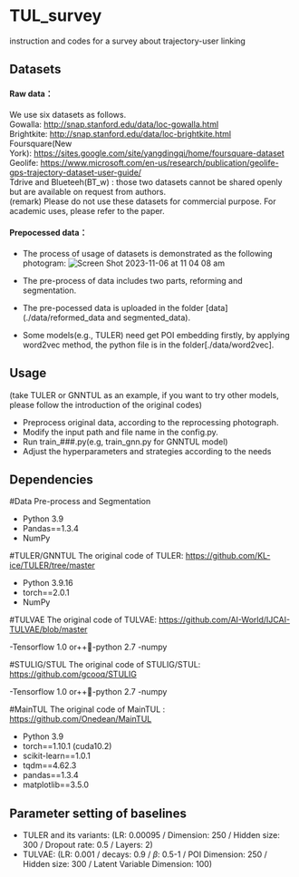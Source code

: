 # TUL_survey
instruction and codes for a survey about trajectory-user linking 

## Datasets

#### Raw data：

We use six datasets as follows.<br/>
Gowalla: http://snap.stanford.edu/data/loc-gowalla.html<br/>
Brightkite: http://snap.stanford.edu/data/loc-brightkite.html<br/>
Foursquare(New York): https://sites.google.com/site/yangdingqi/home/foursquare-dataset<br/>
Geolife: https://www.microsoft.com/en-us/research/publication/geolife-gps-trajectory-dataset-user-guide/<br/>
Tdrive and Blueteeh(BT_w) : those two datasets cannot be shared openly but are available on request from authors.<br/>
(remark) Please do not use these datasets for commercial purpose. For academic uses, please refer to the paper.

#### Prepocessed data：

- The process of usage of datasets is demonstrated as the following photogram:
![Screen Shot 2023-11-06 at 11 04 08 am](https://github.com/herohua1026/TUL_survey/assets/89980991/a35c5b1c-3aaf-40c6-9827-2b98cd791f2e)



















- The pre-process of data includes two parts, reforming and segmentation.
- The pre-pocessed data is uploaded in the folder [data](./data/reformed_data and segmented_data).
- Some models(e.g., TULER) need get POI embedding firstly, by applying word2vec method, the python file is in the folder[./data/word2vec].

## Usage
(take TULER or GNNTUL as an example, if you want to try other models, please follow the introduction of the original codes)
- Preprocess original data, according to the reprocessing photograph.
-  Modify the input path and file name in the config.py.
- Run train_###.py(e.g, train_gnn.py for GNNTUL model)
- Adjust the hyperparameters and strategies according to the needs


## Dependencies

#Data Pre-process and Segmentation
- Python 3.9
- Pandas==1.3.4
- NumPy


#TULER/GNNTUL
The original code of TULER: https://github.com/KL-ice/TULER/tree/master

- Python 3.9.16
- torch==2.0.1
- NumPy

#TULVAE
The original code of TULVAE: https://github.com/AI-World/IJCAI-TULVAE/blob/master

-Tensorflow 1.0 or++-python 2.7
-numpy

#STULIG/STUL
The original code of STULIG/STUL:  https://github.com/gcooq/STULIG

-Tensorflow 1.0 or++-python 2.7
-numpy


#MainTUL
The original code of MainTUL : https://github.com/Onedean/MainTUL

- Python 3.9
- torch==1.10.1 (cuda10.2)
- scikit-learn==1.0.1
- tqdm==4.62.3
- pandas==1.3.4
- matplotlib==3.5.0



## Parameter setting of baselines
+ TULER and its variants: (LR: 0.00095 / Dimension: 250 / Hidden size: 300 / Dropout rate: 0.5 / Layers: 2)  
+ TULVAE: (LR: 0.001 / decays: 0.9 / $\beta$: 0.5-1 / POI Dimension: 250 / Hidden size: 300 / Latent Variable Dimension: 100)  
